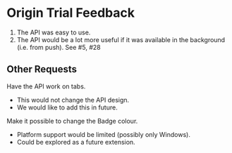 # Origin Trial Feedback

1. The API was easy to use.
2. The API would be a lot more useful if it was available in the background (i.e. from push). See #5, #28

## Other Requests
Have the API work on tabs.
- This would not change the API design.
- We would like to add this in future.

Make it possible to change the Badge colour.
- Platform support would be limited (possibly only Windows).
- Could be explored as a future extension.